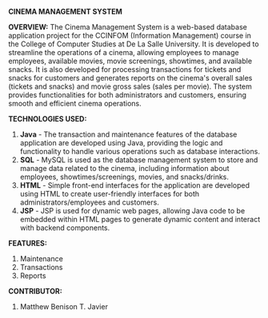 **CINEMA MANAGEMENT SYSTEM**

**OVERVIEW:**
The Cinema Management System is a web-based database application project for the CCINFOM (Information Management) course in the College of Computer Studies at De La Salle University. It is developed to streamline the operations of a cinema, 
allowing employees to manage employees, available movies, movie screenings, showtimes, and available snacks. It is also developed for processing transactions for tickets and snacks for customers and generates reports on the cinema's overall sales 
(tickets and snacks) and movie gross sales (sales per movie). The system provides functionalities for both administrators and customers, ensuring smooth and efficient cinema operations.

**TECHNOLOGIES USED:**
1. **Java** - The transaction and maintenance features of the database application are developed using Java, providing the logic and functionality to handle various operations such as database interactions.
2. **SQL** - MySQL is used as the database management system to store and manage data related to the cinema, including information about employees, showtimes/screenings, movies, and snacks/drinks.
3. **HTML** - Simple front-end interfaces for the application are developed using HTML to create user-friendly interfaces for both administrators/employees and customers.
4. **JSP** - JSP is used for dynamic web pages, allowing Java code to be embedded within HTML pages to generate dynamic content and interact with backend components.

**FEATURES:**
1. Maintenance
2. Transactions
3. Reports

**CONTRIBUTOR:**
1. Matthew Benison T. Javier
